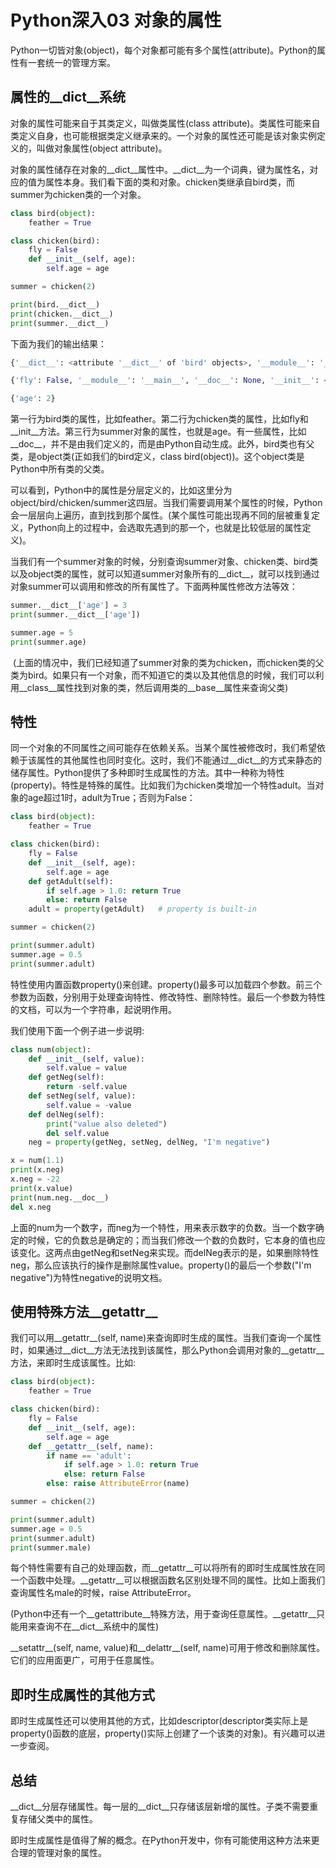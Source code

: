 # Python深入03 对象的属性

Python一切皆对象(object)，每个对象都可能有多个属性(attribute)。Python的属性有一套统一的管理方案。

## 属性的__dict__系统

对象的属性可能来自于其类定义，叫做类属性(class attribute)。类属性可能来自类定义自身，也可能根据类定义继承来的。一个对象的属性还可能是该对象实例定义的，叫做对象属性(object attribute)。

对象的属性储存在对象的__dict__属性中。__dict__为一个词典，键为属性名，对应的值为属性本身。我们看下面的类和对象。chicken类继承自bird类，而summer为chicken类的一个对象。
```py
class bird(object):
    feather = True

class chicken(bird):
    fly = False
    def __init__(self, age):
        self.age = age

summer = chicken(2)

print(bird.__dict__)
print(chicken.__dict__)
print(summer.__dict__)
```

下面为我们的输出结果：
```py
{'__dict__': <attribute '__dict__' of 'bird' objects>, '__module__': '__main__', '__weakref__': <attribute '__weakref__' of 'bird' objects>, 'feather': True, '__doc__': None}

{'fly': False, '__module__': '__main__', '__doc__': None, '__init__': <function __init__ at 0x2b91db476d70>}

{'age': 2}  
```
第一行为bird类的属性，比如feather。第二行为chicken类的属性，比如fly和__init__方法。第三行为summer对象的属性，也就是age。有一些属性，比如__doc__，并不是由我们定义的，而是由Python自动生成。此外，bird类也有父类，是object类(正如我们的bird定义，class bird(object))。这个object类是Python中所有类的父类。

可以看到，Python中的属性是分层定义的，比如这里分为object/bird/chicken/summer这四层。当我们需要调用某个属性的时候，Python会一层层向上遍历，直到找到那个属性。(某个属性可能出现再不同的层被重复定义，Python向上的过程中，会选取先遇到的那一个，也就是比较低层的属性定义)。

当我们有一个summer对象的时候，分别查询summer对象、chicken类、bird类以及object类的属性，就可以知道summer对象所有的__dict__，就可以找到通过对象summer可以调用和修改的所有属性了。下面两种属性修改方法等效：
```py
summer.__dict__['age'] = 3
print(summer.__dict__['age'])

summer.age = 5
print(summer.age)  
```
 (上面的情况中，我们已经知道了summer对象的类为chicken，而chicken类的父类为bird。如果只有一个对象，而不知道它的类以及其他信息的时候，我们可以利用__class__属性找到对象的类，然后调用类的__base__属性来查询父类)

## 特性

同一个对象的不同属性之间可能存在依赖关系。当某个属性被修改时，我们希望依赖于该属性的其他属性也同时变化。这时，我们不能通过__dict__的方式来静态的储存属性。Python提供了多种即时生成属性的方法。其中一种称为特性(property)。特性是特殊的属性。比如我们为chicken类增加一个特性adult。当对象的age超过1时，adult为True；否则为False：
```py
class bird(object):
    feather = True

class chicken(bird):
    fly = False
    def __init__(self, age):
        self.age = age
    def getAdult(self):
        if self.age > 1.0: return True
        else: return False
    adult = property(getAdult)   # property is built-in

summer = chicken(2)

print(summer.adult)
summer.age = 0.5
print(summer.adult)  
```
特性使用内置函数property()来创建。property()最多可以加载四个参数。前三个参数为函数，分别用于处理查询特性、修改特性、删除特性。最后一个参数为特性的文档，可以为一个字符串，起说明作用。

我们使用下面一个例子进一步说明:
```py
class num(object):
    def __init__(self, value):
        self.value = value
    def getNeg(self):
        return -self.value
    def setNeg(self, value):
        self.value = -value
    def delNeg(self):
        print("value also deleted")
        del self.value
    neg = property(getNeg, setNeg, delNeg, "I'm negative")

x = num(1.1)
print(x.neg)
x.neg = -22
print(x.value)
print(num.neg.__doc__)
del x.neg
```

上面的num为一个数字，而neg为一个特性，用来表示数字的负数。当一个数字确定的时候，它的负数总是确定的；而当我们修改一个数的负数时，它本身的值也应该变化。这两点由getNeg和setNeg来实现。而delNeg表示的是，如果删除特性neg，那么应该执行的操作是删除属性value。property()的最后一个参数("I'm negative")为特性negative的说明文档。

## 使用特殊方法__getattr__

我们可以用__getattr__(self, name)来查询即时生成的属性。当我们查询一个属性时，如果通过__dict__方法无法找到该属性，那么Python会调用对象的__getattr__方法，来即时生成该属性。比如:
```py
class bird(object):
    feather = True

class chicken(bird):
    fly = False
    def __init__(self, age):
        self.age = age
    def __getattr__(self, name):
        if name == 'adult':
            if self.age > 1.0: return True
            else: return False
        else: raise AttributeError(name)

summer = chicken(2)

print(summer.adult)
summer.age = 0.5
print(summer.adult)
print(summer.male)
```
每个特性需要有自己的处理函数，而__getattr__可以将所有的即时生成属性放在同一个函数中处理。__getattr__可以根据函数名区别处理不同的属性。比如上面我们查询属性名male的时候，raise AttributeError。

(Python中还有一个__getattribute__特殊方法，用于查询任意属性。__getattr__只能用来查询不在__dict__系统中的属性)

\_\_setattr__(self, name, value)和__delattr__(self, name)可用于修改和删除属性。它们的应用面更广，可用于任意属性。

## 即时生成属性的其他方式

即时生成属性还可以使用其他的方式，比如descriptor(descriptor类实际上是property()函数的底层，property()实际上创建了一个该类的对象)。有兴趣可以进一步查阅。

## 总结

__dict__分层存储属性。每一层的__dict__只存储该层新增的属性。子类不需要重复存储父类中的属性。

即时生成属性是值得了解的概念。在Python开发中，你有可能使用这种方法来更合理的管理对象的属性。
